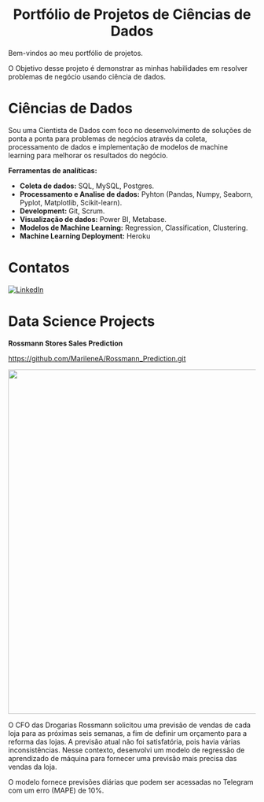 
# <center>Portfólio de Projetos de Ciências de Dados</center>

Bem-vindos ao meu portfólio de projetos.

O Objetivo desse projeto é demonstrar as minhas habilidades em resolver problemas de negócio usando ciência de dados.


# Ciências de Dados

Sou uma Cientista de Dados com foco no desenvolvimento de soluções de ponta a ponta para problemas de negócios através da coleta, processamento de dados e implementação de modelos de machine learning para melhorar os resultados do negócio.

**Ferramentas de analíticas:**
- **Coleta de dados:** SQL, MySQL, Postgres.
- **Processamento e Analise de dados:** Pyhton (Pandas, Numpy, Seaborn, Pyplot, Matplotlib, Scikit-learn).
- **Development:** Git, Scrum.
- **Visualização de dados:** Power BI, Metabase.
- **Modelos de Machine Learning:** Regression, Classification, Clustering.
- **Machine Learning Deployment:** Heroku

# Contatos

[<img alt="LinkedIn" src="https://img.shields.io/badge/LinkedIn-0077B5?style=for-the-badge&logo=linkedin&logoColor=white"/>]( https://www.linkedin.com/in/marilenesousa/)

# Data Science Projects

**Rossmann Stores Sales Prediction**

https://github.com/MarileneA/Rossmann_Prediction.git

<div align="center">
<img src="https://user-images.githubusercontent.com/87071331/175528964-e39311b6-59a6-41a2-a523-cb0cc98dbe95.jpg" width="700px" />
</div>


O CFO das Drogarias Rossmann solicitou uma previsão de vendas de cada loja para as próximas seis semanas, a fim de definir um orçamento para a reforma das lojas. A previsão atual não foi satisfatória, pois havia várias inconsistências. Nesse contexto, desenvolvi um modelo de regressão de aprendizado de máquina para fornecer uma previsão mais precisa das vendas da loja.

O modelo fornece previsões diárias que podem ser acessadas no Telegram com um erro (MAPE) de 10%.


  

